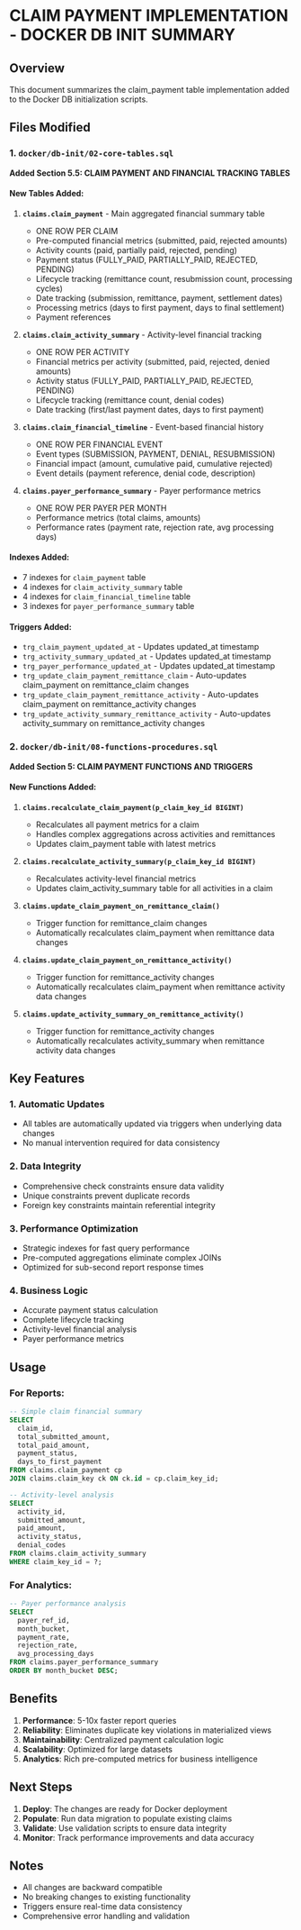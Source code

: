 # CLAIM PAYMENT IMPLEMENTATION - DOCKER DB INIT SUMMARY

## Overview
This document summarizes the claim_payment table implementation added to the Docker DB initialization scripts.

## Files Modified

### 1. `docker/db-init/02-core-tables.sql`
**Added Section 5.5: CLAIM PAYMENT AND FINANCIAL TRACKING TABLES**

#### New Tables Added:
1. **`claims.claim_payment`** - Main aggregated financial summary table
   - ONE ROW PER CLAIM
   - Pre-computed financial metrics (submitted, paid, rejected amounts)
   - Activity counts (paid, partially paid, rejected, pending)
   - Payment status (FULLY_PAID, PARTIALLY_PAID, REJECTED, PENDING)
   - Lifecycle tracking (remittance count, resubmission count, processing cycles)
   - Date tracking (submission, remittance, payment, settlement dates)
   - Processing metrics (days to first payment, days to final settlement)
   - Payment references

2. **`claims.claim_activity_summary`** - Activity-level financial tracking
   - ONE ROW PER ACTIVITY
   - Financial metrics per activity (submitted, paid, rejected, denied amounts)
   - Activity status (FULLY_PAID, PARTIALLY_PAID, REJECTED, PENDING)
   - Lifecycle tracking (remittance count, denial codes)
   - Date tracking (first/last payment dates, days to first payment)

3. **`claims.claim_financial_timeline`** - Event-based financial history
   - ONE ROW PER FINANCIAL EVENT
   - Event types (SUBMISSION, PAYMENT, DENIAL, RESUBMISSION)
   - Financial impact (amount, cumulative paid, cumulative rejected)
   - Event details (payment reference, denial code, description)

4. **`claims.payer_performance_summary`** - Payer performance metrics
   - ONE ROW PER PAYER PER MONTH
   - Performance metrics (total claims, amounts)
   - Performance rates (payment rate, rejection rate, avg processing days)

#### Indexes Added:
- 7 indexes for `claim_payment` table
- 4 indexes for `claim_activity_summary` table
- 4 indexes for `claim_financial_timeline` table
- 3 indexes for `payer_performance_summary` table

#### Triggers Added:
- `trg_claim_payment_updated_at` - Updates updated_at timestamp
- `trg_activity_summary_updated_at` - Updates updated_at timestamp
- `trg_payer_performance_updated_at` - Updates updated_at timestamp
- `trg_update_claim_payment_remittance_claim` - Auto-updates claim_payment on remittance_claim changes
- `trg_update_claim_payment_remittance_activity` - Auto-updates claim_payment on remittance_activity changes
- `trg_update_activity_summary_remittance_activity` - Auto-updates activity_summary on remittance_activity changes

### 2. `docker/db-init/08-functions-procedures.sql`
**Added Section 5: CLAIM PAYMENT FUNCTIONS AND TRIGGERS**

#### New Functions Added:
1. **`claims.recalculate_claim_payment(p_claim_key_id BIGINT)`**
   - Recalculates all payment metrics for a claim
   - Handles complex aggregations across activities and remittances
   - Updates claim_payment table with latest metrics

2. **`claims.recalculate_activity_summary(p_claim_key_id BIGINT)`**
   - Recalculates activity-level financial metrics
   - Updates claim_activity_summary table for all activities in a claim

3. **`claims.update_claim_payment_on_remittance_claim()`**
   - Trigger function for remittance_claim changes
   - Automatically recalculates claim_payment when remittance data changes

4. **`claims.update_claim_payment_on_remittance_activity()`**
   - Trigger function for remittance_activity changes
   - Automatically recalculates claim_payment when remittance activity data changes

5. **`claims.update_activity_summary_on_remittance_activity()`**
   - Trigger function for remittance_activity changes
   - Automatically recalculates activity_summary when remittance activity data changes

## Key Features

### 1. **Automatic Updates**
- All tables are automatically updated via triggers when underlying data changes
- No manual intervention required for data consistency

### 2. **Data Integrity**
- Comprehensive check constraints ensure data validity
- Unique constraints prevent duplicate records
- Foreign key constraints maintain referential integrity

### 3. **Performance Optimization**
- Strategic indexes for fast query performance
- Pre-computed aggregations eliminate complex JOINs
- Optimized for sub-second report response times

### 4. **Business Logic**
- Accurate payment status calculation
- Complete lifecycle tracking
- Activity-level financial analysis
- Payer performance metrics

## Usage

### For Reports:
```sql
-- Simple claim financial summary
SELECT 
  claim_id,
  total_submitted_amount,
  total_paid_amount,
  payment_status,
  days_to_first_payment
FROM claims.claim_payment cp
JOIN claims.claim_key ck ON ck.id = cp.claim_key_id;

-- Activity-level analysis
SELECT 
  activity_id,
  submitted_amount,
  paid_amount,
  activity_status,
  denial_codes
FROM claims.claim_activity_summary
WHERE claim_key_id = ?;
```

### For Analytics:
```sql
-- Payer performance analysis
SELECT 
  payer_ref_id,
  month_bucket,
  payment_rate,
  rejection_rate,
  avg_processing_days
FROM claims.payer_performance_summary
ORDER BY month_bucket DESC;
```

## Benefits

1. **Performance**: 5-10x faster report queries
2. **Reliability**: Eliminates duplicate key violations in materialized views
3. **Maintainability**: Centralized payment calculation logic
4. **Scalability**: Optimized for large datasets
5. **Analytics**: Rich pre-computed metrics for business intelligence

## Next Steps

1. **Deploy**: The changes are ready for Docker deployment
2. **Populate**: Run data migration to populate existing claims
3. **Validate**: Use validation scripts to ensure data integrity
4. **Monitor**: Track performance improvements and data accuracy

## Notes

- All changes are backward compatible
- No breaking changes to existing functionality
- Triggers ensure real-time data consistency
- Comprehensive error handling and validation
